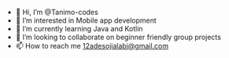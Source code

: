 - 👋 Hi, I’m @Tanimo-codes
- 👀 I’m interested in Mobile app development
- 🌱 I’m currently learning Java and Kotlin
- 💞️ I’m looking to collaborate on beginner friendly group projects
- 📫 How to reach me 12adesojialabi@gmail.com

<!---
Tanimo-codes/Tanimo-codes is a ✨ special ✨ repository because its `README.md` (this file) appears on your GitHub profile.
You can click the Preview link to take a look at your changes.
--->
